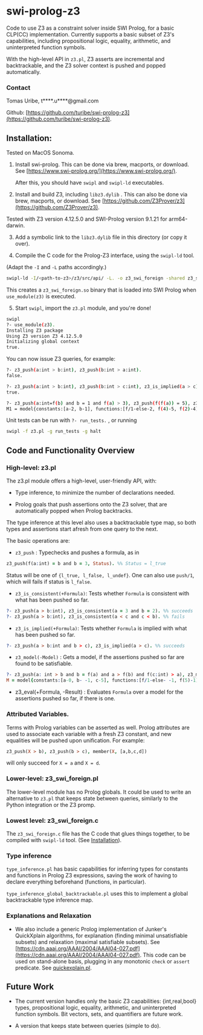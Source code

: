 # swi-prolog-z3

Code to use Z3 as a constraint solver inside SWI Prolog, for a basic CLP(CC) implementation.
Currently supports a basic subset of Z3's capabilities,
including propositional logic, equality, arithmetic, and uninterpreted function symbols.

With the high-level API in `z3.pl`,
Z3 asserts are incremental and backtrackable, and the Z3 solver context is pushed and popped automatically.


### Contact

Tomas Uribe, t****.u****@gmail.com

Github: [https://github.com/turibe/swi-prolog-z3](https://github.com/turibe/swi-prolog-z3).


## Installation:

Tested on MacOS Sonoma.

1. Install swi-prolog. This can be done via brew, macports, or download. See [https://www.swi-prolog.org/](https://www.swi-prolog.org/).

   After this, you should have `swipl` and `swipl-ld` executables.

2. Install and build Z3, including `libz3.dylib` . This can also be done via brew, macports, or download.
See [https://github.com/Z3Prover/z3](https://github.com/Z3Prover/z3).

Tested with Z3 version 4.12.5.0 and SWI-Prolog version 9.1.21 for arm64-darwin.

3. Add a symbolic link to the `libz3.dylib` file in this directory (or copy it over).

3. Compile the C code for the Prolog-Z3 interface, using the `swipl-ld` tool.

(Adapt the `-I` and `-L` paths accordingly.)

```bash
swipl-ld -I/<path-to-z3>/z3/src/api/ -L. -o z3_swi_foreign -shared z3_swi_foreign.c -lz3
```

This creates a `z3_swi_foreign.so` binary that is loaded into SWI Prolog when `use_module(z3)` is executed.


5. Start `swipl`, import the `z3.pl` module, and you're done!

```bash
swipl
?- use_module(z3).
Installing Z3 package
Using Z3 version Z3 4.12.5.0
Initializing global context
true.
```

You can now issue Z3 queries, for example:

```bash
?- z3_push(a:int > b:int), z3_push(b:int > a:int).
false.

?- z3_push(a:int > b:int), z3_push(b:int > c:int), z3_is_implied(a > c).
true.

?- z3_push(a:int=f(b) and b = 1 and f(a) > 3), z3_push(f(f(a)) = 5), z3_model(M).
M1 = model{constants:[a-2, b-1], functions:[f/1-else-2, f(4)-5, f(2)-4]}.
```

Unit tests can be run with `?- run_tests.` , or running

```bash
swipl -f z3.pl -g run_tests -g halt
```

## Code and Functionality Overview

### High-level: z3.pl

The z3.pl module offers a high-level, user-friendly API, with:
    
- Type inference, to minimize the number of declarations needed.

- Prolog goals that push assertions onto the Z3 solver, that are automatically popped when Prolog backtracks.

The type inference at this level also uses a backtrackable type map, so
both types and assertions start afresh from one query to the next. 

The basic operations are:

- `z3_push` : Typechecks and pushes a formula, as in

```prolog
z3_push(f(a:int) = b and b = 3, Status). %% Status = l_true
```

Status will be one of `{l_true, l_false, l_undef}`. One can also use `push/1`, which will fails if status is `l_false`.

- `z3_is_consistent(+Formula)`: Tests whether `Formula` is consistent with what has been pushed so far.

```prolog
?- z3_push(a > b:int), z3_is_consistent(a = 3 and b = 2). %% succeeds
?- z3_push(a > b:int), z3_is_consistent(a < c and c < b). %% fails
```

- `z3_is_implied(+Formula)`: Tests whether `Formula` is implied with what has been pushed so far.

```prolog
?- z3_push(a > b:int and b > c), z3_is_implied(a > c). %% succeeds
```

- `z3_model(-Model)` : Gets a model, if the assertions pushed so far are found to be satisfiable.

```prolog
?- z3_push(a: int > b and b = f(a) and a > f(b) and f(c:int) > a), z3_model(M).
M = model{constants:[a-0, b- -1, c-5], functions:[f/1-else- -1, f(5)-1]}.
```

- z3_eval(+Formula, -Result) : Evaluates `Formula` over a model for the assertions pushed so far, if there is one.

### Attributed Variables.

Terms with Prolog variables can be asserted as well. Prolog attributes are used to associate each variable with a fresh Z3 constant,
and new equalities will be pushed upon unification. For example:

```prolog
z3_push(X > b), z3_push(b > c), member(X, [a,b,c,d])
```
will only succeed for `X = a` and `X = d`.


### Lower-level: z3_swi_foreign.pl

The lower-level module has no Prolog globals.
It could be used to write an alternative to `z3.pl` that keeps state between queries,
similarly to the Python integration or the Z3 promp.

### Lowest level: z3_swi_foreign.c

The `z3_swi_foreign.c` file has the C code that glues things together, to be compiled with `swipl-ld` tool.
(See [Installation](#Installation)).

### Type inference

`type_inference.pl` has basic capabilities for inferring types for constants and functions in Prolog Z3 expressions, saving the work of having to declare everything beforehand (functions, in particular).

`type_inference_global_backtrackable.pl` uses this to implement a global backtrackable type inference map.


### Explanations and Relaxation

- We also include a generic Prolog implementation of Junker's QuickXplain algorithms,
for explanation (finding minimal unsatisfiable subsets) and relaxation (maximal satisfiable subsets).
See [https://cdn.aaai.org/AAAI/2004/AAAI04-027.pdf](https://cdn.aaai.org/AAAI/2004/AAAI04-027.pdf).
This code can be used on stand-alone basis, plugging in any monotonic `check` or `assert` predicate.
See [quickexplain.pl](https://github.com/turibe/swi-prolog-z3/blob/main/quickexplain.pl).

## Future Work

- The current version handles only the basic Z3 capabilities: {int,real,bool} types, propositional logic, equality, arithmetic, and uninterpreted function symbols.
Bit vectors, sets, and quantifiers are future work.

- A version that keeps state between queries (simple to do).

